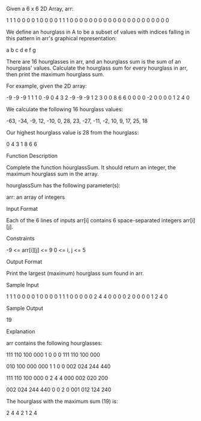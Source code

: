 Given a  6 x 6 2D Array, arr:

1 1 1 0 0 0
0 1 0 0 0 0
1 1 1 0 0 0
0 0 0 0 0 0
0 0 0 0 0 0
0 0 0 0 0 0

We define an hourglass in A to be a subset of values with indices falling in this pattern in arr's graphical representation:

a b c
  d
e f g

There are 16 hourglasses in arr, and an hourglass sum is the sum of an hourglass' values. Calculate the hourglass sum for every hourglass in arr, then print the maximum hourglass sum.

For example, given the 2D array:

-9 -9 -9  1 1 1 
 0 -9  0  4 3 2
-9 -9 -9  1 2 3
 0  0  8  6 6 0
 0  0  0 -2 0 0
 0  0  1  2 4 0

We calculate the following 16 hourglass values:

-63, -34, -9, 12, 
-10, 0, 28, 23, 
-27, -11, -2, 10, 
9, 17, 25, 18

Our highest hourglass value is 28 from the hourglass:

0 4 3
  1
8 6 6

Function Description

Complete the function hourglassSum. It should return an integer, the maximum hourglass sum in the array.

hourglassSum has the following parameter(s):

arr: an array of integers

Input Format

Each of the 6 lines of inputs arr[i] contains 6 space-separated integers arr[i][j].

Constraints

-9 <= arr[i][j] <= 9
0 <= i, j <= 5

Output Format

Print the largest (maximum) hourglass sum found in arr.

Sample Input

1 1 1 0 0 0
0 1 0 0 0 0
1 1 1 0 0 0
0 0 2 4 4 0
0 0 0 2 0 0
0 0 1 2 4 0

Sample Output

19

Explanation

arr contains the following hourglasses:

111  110  100  000
 1    0    0    0
111  110  100  000

010  100  000  000
 1    1    0    0
002  024  244  440

111  110  100  000
 0    2    4    4
000  002  020  200

002  024  244  440
 0    0    2    0
001  012  124  240


The hourglass with the maximum sum (19) is:

2 4 4
  2
1 2 4
